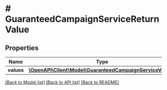 # # GuaranteedCampaignServiceReturnValue

## Properties

Name | Type | Description | Notes
------------ | ------------- | ------------- | -------------
**values** | [**\OpenAPI\Client\Model\GuaranteedCampaignServiceValue[]**](GuaranteedCampaignServiceValue.md) |  | [optional]

[[Back to Model list]](../../README.md#models) [[Back to API list]](../../README.md#endpoints) [[Back to README]](../../README.md)
